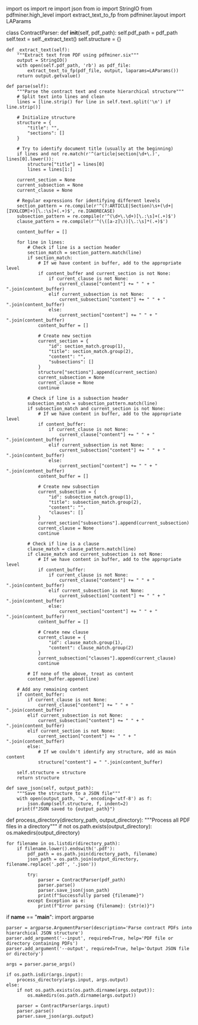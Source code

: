 import os
import re
import json
from io import StringIO
from pdfminer.high_level import extract_text_to_fp
from pdfminer.layout import LAParams


class ContractParser:
    def __init__(self, pdf_path):
        self.pdf_path = pdf_path
        self.text = self._extract_text()
        self.structure = {}

    def _extract_text(self):
        """Extract text from PDF using pdfminer.six"""
        output = StringIO()
        with open(self.pdf_path, 'rb') as pdf_file:
            extract_text_to_fp(pdf_file, output, laparams=LAParams())
        return output.getvalue()

    def parse(self):
        """Parse the contract text and create hierarchical structure"""
        # Split text into lines and clean
        lines = [line.strip() for line in self.text.split('\n') if line.strip()]
        
        # Initialize structure
        structure = {
            "title": "",
            "sections": []
        }
        
        # Try to identify document title (usually at the beginning)
        if lines and not re.match(r'^(article|section|\d+\.)', lines[0].lower()):
            structure["title"] = lines[0]
            lines = lines[1:]
        
        current_section = None
        current_subsection = None
        current_clause = None
        
        # Regular expressions for identifying different levels
        section_pattern = re.compile(r'^(?:ARTICLE|Section)\s+(\d+|[IVXLCDM]+)[\.:\s]+(.+)$', re.IGNORECASE)
        subsection_pattern = re.compile(r'^(\d+\.\d+)[\.:\s]+(.+)$')
        clause_pattern = re.compile(r'^(\([a-z]\))[\.:\s]*(.+)$')
        
        content_buffer = []
        
        for line in lines:
            # Check if line is a section header
            section_match = section_pattern.match(line)
            if section_match:
                # If we have content in buffer, add to the appropriate level
                if content_buffer and current_section is not None:
                    if current_clause is not None:
                        current_clause["content"] += " " + " ".join(content_buffer)
                    elif current_subsection is not None:
                        current_subsection["content"] += " " + " ".join(content_buffer)
                    else:
                        current_section["content"] += " " + " ".join(content_buffer)
                content_buffer = []
                
                # Create new section
                current_section = {
                    "id": section_match.group(1),
                    "title": section_match.group(2),
                    "content": "",
                    "subsections": []
                }
                structure["sections"].append(current_section)
                current_subsection = None
                current_clause = None
                continue
            
            # Check if line is a subsection header
            subsection_match = subsection_pattern.match(line)
            if subsection_match and current_section is not None:
                # If we have content in buffer, add to the appropriate level
                if content_buffer:
                    if current_clause is not None:
                        current_clause["content"] += " " + " ".join(content_buffer)
                    elif current_subsection is not None:
                        current_subsection["content"] += " " + " ".join(content_buffer)
                    else:
                        current_section["content"] += " " + " ".join(content_buffer)
                content_buffer = []
                
                # Create new subsection
                current_subsection = {
                    "id": subsection_match.group(1),
                    "title": subsection_match.group(2),
                    "content": "",
                    "clauses": []
                }
                current_section["subsections"].append(current_subsection)
                current_clause = None
                continue
            
            # Check if line is a clause
            clause_match = clause_pattern.match(line)
            if clause_match and current_subsection is not None:
                # If we have content in buffer, add to the appropriate level
                if content_buffer:
                    if current_clause is not None:
                        current_clause["content"] += " " + " ".join(content_buffer)
                    elif current_subsection is not None:
                        current_subsection["content"] += " " + " ".join(content_buffer)
                    else:
                        current_section["content"] += " " + " ".join(content_buffer)
                content_buffer = []
                
                # Create new clause
                current_clause = {
                    "id": clause_match.group(1),
                    "content": clause_match.group(2)
                }
                current_subsection["clauses"].append(current_clause)
                continue
            
            # If none of the above, treat as content
            content_buffer.append(line)
        
        # Add any remaining content
        if content_buffer:
            if current_clause is not None:
                current_clause["content"] += " " + " ".join(content_buffer)
            elif current_subsection is not None:
                current_subsection["content"] += " " + " ".join(content_buffer)
            elif current_section is not None:
                current_section["content"] += " " + " ".join(content_buffer)
            else:
                # If we couldn't identify any structure, add as main content
                structure["content"] = " ".join(content_buffer)
        
        self.structure = structure
        return structure

    def save_json(self, output_path):
        """Save the structure to a JSON file"""
        with open(output_path, 'w', encoding='utf-8') as f:
            json.dump(self.structure, f, indent=2)
        print(f"JSON saved to {output_path}")


def process_directory(directory_path, output_directory):
    """Process all PDF files in a directory"""
    if not os.path.exists(output_directory):
        os.makedirs(output_directory)
    
    for filename in os.listdir(directory_path):
        if filename.lower().endswith('.pdf'):
            pdf_path = os.path.join(directory_path, filename)
            json_path = os.path.join(output_directory, filename.replace('.pdf', '.json'))
            
            try:
                parser = ContractParser(pdf_path)
                parser.parse()
                parser.save_json(json_path)
                print(f"Successfully parsed {filename}")
            except Exception as e:
                print(f"Error parsing {filename}: {str(e)}")


if __name__ == "__main__":
    import argparse
    
    parser = argparse.ArgumentParser(description='Parse contract PDFs into hierarchical JSON structure')
    parser.add_argument('--input', required=True, help='PDF file or directory containing PDFs')
    parser.add_argument('--output', required=True, help='Output JSON file or directory')
    
    args = parser.parse_args()
    
    if os.path.isdir(args.input):
        process_directory(args.input, args.output)
    else:
        if not os.path.exists(os.path.dirname(args.output)):
            os.makedirs(os.path.dirname(args.output))
        
        parser = ContractParser(args.input)
        parser.parse()
        parser.save_json(args.output)